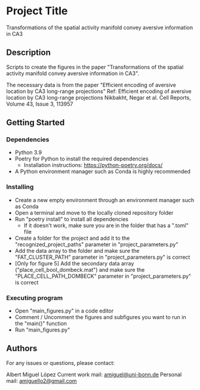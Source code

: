 # Project Title

Transformations of the spatial activity manifold convey aversive information in CA3

## Description

Scripts to create the figures in the paper "Transformations of the spatial activity manifold convey aversive information in CA3".

The necessary data is from the paper "Efficient encoding of aversive location by CA3 long-range projections"
Ref: 
    Efficient encoding of aversive location by CA3 long-range projections
    Nikbakht, Negar et al.
    Cell Reports, Volume 43, Issue 3, 113957


## Getting Started

### Dependencies

* Python 3.9
* Poetry for Python to install the required dependencies
  * Installation instructions: https://python-poetry.org/docs/
* A Python environment manager such as Conda is highly recommended

### Installing

* Create a new empty environment through an environment manager such as Conda
* Open a terminal and move to the locally cloned repository folder
* Run "poetry install" to install all dependencies
  * If it doesn't work, make sure you are in the folder that has a ".toml" file
* Create a folder for the project and add it to the "recognized_project_paths" parameter in "project_parameters.py"
* Add the data array to the folder and make sure the "FAT_CLUSTER_PATH" parameter in "project_parameters.py" is correct
* [Only for figure 5] Add the secondary data array ("place_cell_bool_dombeck.mat") and make sure the "PLACE_CELL_PATH_DOMBECK" parameter in "project_parameters.py" is correct
                      

### Executing program

* Open "main_figures.py" in a code editor
* Comment / Uncomment the figures and subfigures you want to run in the "main()" function
* Run "main_figures.py"

## Authors

For any issues or questions, please contact:

Albert Miguel López
Current work mail: amiguel@uni-bonn.de
Personal mail: amiguello2@gmail.com
